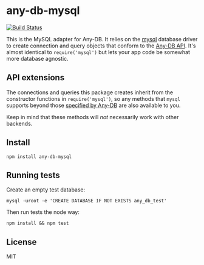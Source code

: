 # any-db-mysql

[![Build Status](https://secure.travis-ci.org/grncdr/node-any-db-mysql.png)](http://travis-ci.org/grncdr/node-any-db-mysql)

This is the MySQL adapter for Any-DB. It relies on the [mysql][mysql]
database driver to create connection and query objects that conform to the
[Any-DB API](https://github.com/grncdr/node-any-db-adapter-spec). It's almost
identical to `require('mysql')` but lets your app code be somewhat more
database agnostic.

## API extensions

The connections and queries this package creates inherit from the constructor
functions in `require('mysql')`, so any methods that `mysql` supports beyond
those [specified by Any-DB][connection] are also available to you.

Keep in mind that these methods will _not_ necessarily work with other backends.

## Install

    npm install any-db-mysql

## Running tests

Create an empty test database:

    mysql -uroot -e 'CREATE DATABASE IF NOT EXISTS any_db_test'

Then run tests the node way:

    npm install && npm test

## License

MIT

[connection]: https://github.com/grncdr/node-any-db-adapter-spec#connection
[mysql]: https://github.com/felixge/node-mysql
